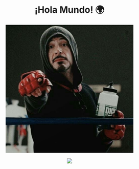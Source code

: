 <!-- Header -->
<h1 align="center">¡Hola Mundo! 🌍 </h1>
<p align="center">
  <img src="https://github.com/R7vera/R7vera/blob/main/Profile/EhD-SNoXgAEp8iL.jpeg" alt="R7vera" width="400" height="400">
</p>


<p align="center">
  <a href="https://skillicons.dev">
    <img src="https://skillicons.dev/icons?i=git,bootstrap,c,cpp,css,docker,dynamodb,express,firebase,github,html,java,js,kotlin,linux,md,mongodb,mysql,nextjs,nodejs,postman,py,react,vscode&perline=14" />
  </a>
</p>

<!---
R7vera/R7vera is a ✨ special ✨ repository because its `README.md` (this file) appears on your GitHub profile.
You can click the Preview link to take a look at your changes.
--->
